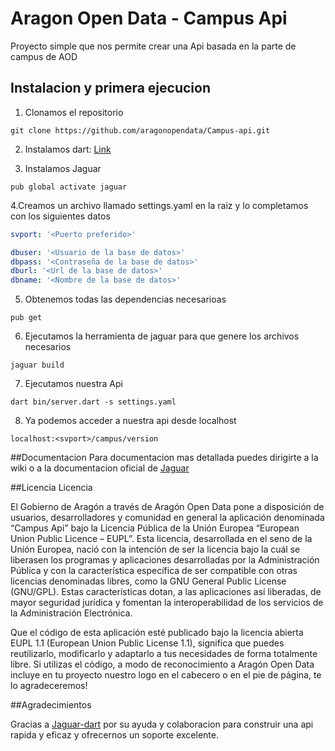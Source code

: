 # Aragon Open Data - Campus Api

Proyecto simple que nos permite crear una Api basada en la parte de campus de AOD

## Instalacion y primera ejecucion
1. Clonamos el repositorio 
```
git clone https://github.com/aragonopendata/Campus-api.git
```

2. Instalamos dart: [Link](https://www.dartlang.org/install)

3. Instalamos Jaguar
```
pub global activate jaguar
```

4.Creamos un archivo llamado settings.yaml en la raiz y lo completamos con los siguientes datos
```yaml
svport: '<Puerto preferido>'

dbuser: '<Usuario de la base de datos>'
dbpass: '<Contraseña de la base de datos>'
dburl: '<Url de la base de datos>'
dbname: '<Nombre de la base de datos>'
```

5. Obtenemos todas las dependencias necesarioas
```
pub get
```

6. Ejecutamos la herramienta de jaguar para que genere los archivos necesarios
```
jaguar build
```

7. Ejecutamos nuestra Api 
```
dart bin/server.dart -s settings.yaml
```

8. Ya podemos acceder a nuestra api desde localhost
```
localhost:<svport>/campus/version
```

##Documentacion
Para documentacion mas detallada puedes dirigirte a la wiki o a la documentacion oficial de [Jaguar](https://jaguar-dart.github.io/)

##Licencia
Licencia

El Gobierno de Aragón a través de Aragón Open Data pone a disposición de usuarios, desarrolladores y comunidad en general la aplicación denominada “Campus Api” bajo la Licencia Pública de la Unión Europea “European Union Public Licence – EUPL”. Esta licencia, desarrollada en el seno de la Unión Europea, nació con la intención de ser la licencia bajo la cuál se liberasen los programas y aplicaciones desarrolladas por la Administración Pública y con la característica específica de ser compatible con otras licencias denominadas libres, como la GNU General Public License (GNU/GPL). Estas características dotan, a las aplicaciones así liberadas, de mayor seguridad jurídica y fomentan la interoperabilidad de los servicios de la Administración Electrónica.

Que el código de esta aplicación esté publicado bajo la licencia abierta EUPL 1.1 (European Union Public License 1.1), significa que puedes reutilizarlo, modificarlo y adaptarlo a tus necesidades de forma totalmente libre. Si utilizas el código, a modo de reconocimiento a Aragón Open Data incluye en tu proyecto nuestro logo en el cabecero o en el pie de página, te lo agradeceremos!

##Agradecimientos

Gracias a [Jaguar-dart](https://github.com/Jaguar-dart) por su ayuda y colaboracion para construir una api rapida y eficaz y ofrecernos un soporte excelente.